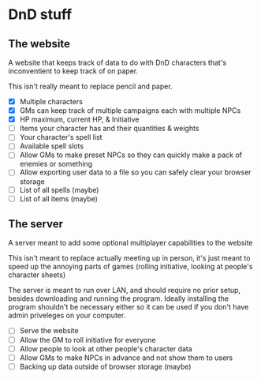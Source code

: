 # DnD stuff

## The website

A website that keeps track of data to do with DnD characters that's inconventient to keep track of on paper.

This isn't really meant to replace pencil and paper.

-   [x] Multiple characters
-   [x] GMs can keep track of multiple campaigns each with multiple NPCs
-   [x] HP maximum, current HP, & Initiative
-   [ ] Items your character has and their quantities & weights
-   [ ] Your character's spell list
-   [ ] Available spell slots
-   [ ] Allow GMs to make preset NPCs so they can quickly make a pack of enemies or something
-   [ ] Allow exporting user data to a file so you can safely clear your browser storage
-   [ ] List of all spells (maybe)
-   [ ] List of all items (maybe)

## The server

A server meant to add some optional multiplayer capabilities to the website

This isn't meant to replace actually meeting up in person, it's just meant to speed up the annoying parts of games (rolling initiative, looking at people's character sheets)

The server is meant to run over LAN, and should require no prior setup, besides downloading and running the program. Ideally installing the program shouldn't be necessary either so it can be used if you don't have admin priveleges on your computer.

-   [ ] Serve the website
-   [ ] Allow the GM to roll initiative for everyone
-   [ ] Allow people to look at other people's character data
-   [ ] Allow GMs to make NPCs in advance and not show them to users
-   [ ] Backing up data outside of browser storage (maybe)
